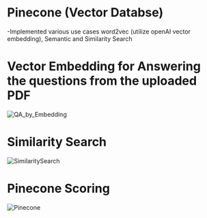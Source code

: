 # Pinecone (Vector Databse)
-Implemented various use cases word2vec (utilize openAI vector embedding), Semantic and Similarity Search

# Vector Embedding for Answering the questions from the uploaded PDF
![QA_by_Embedding](https://github.com/maitripatel5/VectorDB/assets/117126117/a244b9f6-81d3-426b-be25-e267ac9d4155)

# Similarity Search
![SimilaritySearch](https://github.com/maitripatel5/VectorDB/assets/117126117/483467a0-2d29-4313-9384-8e5ec432bb6c)

# Pinecone Scoring
![Pinecone](https://github.com/maitripatel5/VectorDB/assets/117126117/291f929a-cdaa-46be-aadc-cfc7ae34ac83)
